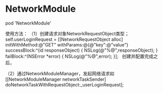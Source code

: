 # NetworkModule

pod 'NetworkModule'


使用方法：
（1）创建请求对象NetworkRequestObject类型；
self.userLoginRequest = [[NetworkRequestObject alloc] initWithMethod:@"GET" withParams:@{@"key":@"value"} successBlock:^(id responseObject) {
        NSLog(@"%@",responseObject);
    } failBlock:^(NSError *error) {
        NSLog(@"%@",error);
    }];
   创建并配置完成之后，
   
（2）通过NetworkModuleManager，发起网络请求如[[NetworkModuleManager networkTaskSender] doNetworkTaskWithRequestObject:_userLoginRequest];

